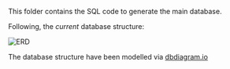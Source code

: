 This folder contains the SQL code to generate the main database.

Following, the _current_ database structure:  
  
![ERD](https://github.com/andreacorra/WolfDiet/blob/master/images/ERD_wolfdiet.png)   
  
The database structure have been modelled via [dbdiagram.io](https://dbdiagram.io/d/5ea5e12939d18f5553fe3e23)
